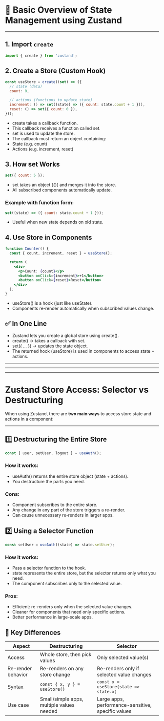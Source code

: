 # 📌 Basic Overview of State Management using Zustand

---

## 1. Import `create`

```js
import { create } from 'zustand';
```

## 2. Create a Store (Custom Hook)

```js
const useStore = create((set) => ({
  // state (data)
  count: 0,

  // actions (functions to update state)
  increment: () => set((state) => ({ count: state.count + 1 })),
  reset: () => set({ count: 0 }),
}));
```

- create takes a callback function.
- This callback receives a function called set.
- set is used to update the store.
- The callback must return an object containing:
- State (e.g. count)
- Actions (e.g. increment, reset)

## 3. How set Works

```js
set({ count: 5 });
```

- set takes an object ({}) and merges it into the store.
- All subscribed components automatically update.

### Example with function form:

```js
set((state) => ({ count: state.count + 1 }));
```

- Useful when new state depends on old state.

## 4. Use Store in Components

```jsx
function Counter() {
  const { count, increment, reset } = useStore();

  return (
    <div>
      <p>Count: {count}</p>
      <button onClick={increment}>+1</button>
      <button onClick={reset}>Reset</button>
    </div>
  );
}
```

- useStore() is a hook (just like useState).
- Components re-render automatically when subscribed values change.

## ✅ In One Line

- Zustand lets you create a global store using create().
- create() → takes a callback with set.
- set({ ... }) → updates the state object.
- The returned hook (useStore) is used in components to access state + actions.

---

---

---

# Zustand Store Access: Selector vs Destructuring

When using Zustand, there are **two main ways** to access store state and actions in a component:

---

## 1️⃣ Destructuring the Entire Store

```js
const { user, setUser, logout } = useAuth();
```

### How it works:

- useAuth() returns the entire store object (state + actions).
- You destructure the parts you need.

### Cons:

- Component subscribes to the entire store.
- Any change in any part of the store triggers a re-render.
- Can cause unnecessary re-renders in larger apps.

## 2️⃣ Using a Selector Function

```js
const setUser = useAuth((state) => state.setUser);
```

### How it works:

- Pass a selector function to the hook.
- state represents the entire store, but the selector returns only what you need.
- The component subscribes only to the selected value.

### Pros:

- Efficient: re-renders only when the selected value changes.
- Cleaner for components that need only specific actions.
- Better performance in large-scale apps.

## 🔑 Key Differences

| Aspect             | Destructuring                             | Selector                                           |
| ------------------ | ----------------------------------------- | -------------------------------------------------- |
| Access             | Whole store, then pick values             | Only selected value(s)                             |
| Re-render behavior | Re-renders on any store change            | Re-renders only if selected value changes          |
| Syntax             | `const { x, y } = useStore()`             | `const x = useStore(state => state.x)`             |
| Use case           | Small/simple apps, multiple values needed | Large apps, performance-sensitive, specific values |
